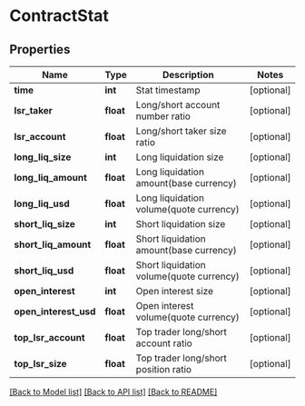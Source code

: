 # ContractStat

## Properties
Name | Type | Description | Notes
------------ | ------------- | ------------- | -------------
**time** | **int** | Stat timestamp | [optional] 
**lsr_taker** | **float** | Long/short account number ratio | [optional] 
**lsr_account** | **float** | Long/short taker size ratio | [optional] 
**long_liq_size** | **int** | Long liquidation size | [optional] 
**long_liq_amount** | **float** | Long liquidation amount(base currency) | [optional] 
**long_liq_usd** | **float** | Long liquidation volume(quote currency) | [optional] 
**short_liq_size** | **int** | Short liquidation size | [optional] 
**short_liq_amount** | **float** | Short liquidation amount(base currency) | [optional] 
**short_liq_usd** | **float** | Short liquidation volume(quote currency) | [optional] 
**open_interest** | **int** | Open interest size | [optional] 
**open_interest_usd** | **float** | Open interest volume(quote currency) | [optional] 
**top_lsr_account** | **float** | Top trader long/short account ratio | [optional] 
**top_lsr_size** | **float** | Top trader long/short position ratio | [optional] 

[[Back to Model list]](../README.md#documentation-for-models) [[Back to API list]](../README.md#documentation-for-api-endpoints) [[Back to README]](../README.md)


